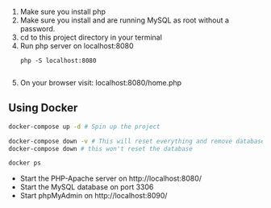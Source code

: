 1. Make sure you install php
2. Make sure you install and are running MySQL as root without a password.
3. cd to this project directory in your terminal
4. Run php server on localhost:8080
   ```
   php -S localhost:8080
   ```
   ```
  5. On your browser visit: localhost:8080/home.php

## Using Docker

  ```bash
  docker-compose up -d # Spin up the project

  docker-compose down -v # This will reset everything and remove database
  docker-compose down # this won't reset the database

  docker ps
  ```
- Start the PHP-Apache server on http://localhost:8080/
- Start the MySQL database on port 3306
- Start phpMyAdmin on http://localhost:8090/
 
